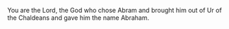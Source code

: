 You are the Lord, the God who chose Abram and brought him out of Ur of the Chaldeans and gave him the name Abraham.
